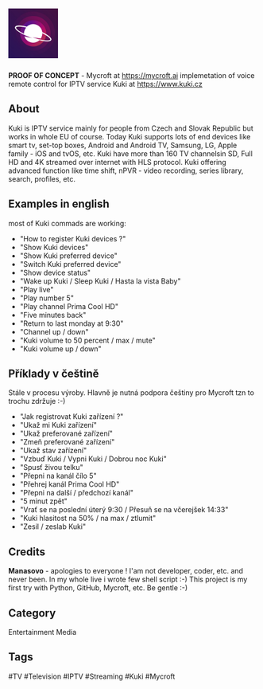 # <img src="https://github.com/Manasovo/kuki-skill/blob/master/kuki_logo.jpg" width="100" height="100"/>

**PROOF OF CONCEPT** - Mycroft at https://mycroft.ai implemetation of voice remote control for IPTV service Kuki at https://www.kuki.cz


## About
Kuki is IPTV service mainly for people from Czech and Slovak Republic but works in whole EU of course. Today Kuki supports lots of end devices like smart tv, set-top boxes, Android and Android TV, Samsung, LG, Apple family - iOS and tvOS, etc. Kuki have more than 160 TV channelsin SD, Full HD and 4K streamed over internet with HLS protocol. Kuki offering advanced function like  time shift, nPVR - video recording, series library, search, profiles, etc.


## Examples in english
most of Kuki commads are working:

* "How to register Kuki devices ?"
* "Show Kuki devices"
* "Show Kuki preferred device"
* "Switch Kuki preferred device"
* "Show device status"
* "Wake up Kuki / Sleep Kuki / Hasta la vista Baby"
* "Play live"
* "Play number 5"
* "Play channel Prima Cool HD"
* "Five minutes back"
* "Return to last monday at 9:30" 
* "Channel up / down"
* "Kuki volume to 50 percent / max / mute"
* "Kuki volume up / down"


## Příklady v češtině
Stále v procesu výroby. Hlavně je nutná podpora češtiny pro Mycroft tzn to trochu zdržuje :-)

* "Jak registrovat Kuki zařízení ?"
* "Ukaž mi Kuki zařízení"
* "Ukaž preferované zařízení"
* "Zmeň preferované zařízení"
* "Ukaž stav zařízení"
* "Vzbuď Kuki / Vypni Kuki / Dobrou noc Kuki"
* "Spusť živou telku"
* "Přepni na kanál čílo 5"
* "Přehrej kanál Prima Cool HD"
* "Přepni na další / předchozí kanál"
* "5 minut zpět"
* "Vrať se na poslední úterý 9:30 / Přesuň se na včerejšek 14:33" 
* "Kuki hlasitost na 50% / na max / ztlumit"
* "Zesil / zeslab Kuki"


## Credits
**Manasovo** - apologies to everyone ! I'am not developer, coder, etc. and never been. In my whole live i wrote few shell script :-) This project is my first try with Python, GitHub, Mycroft, etc. Be gentle :-)


## Category
Entertainment
Media


## Tags
#TV
#Television
#IPTV
#Streaming
#Kuki
#Mycroft
